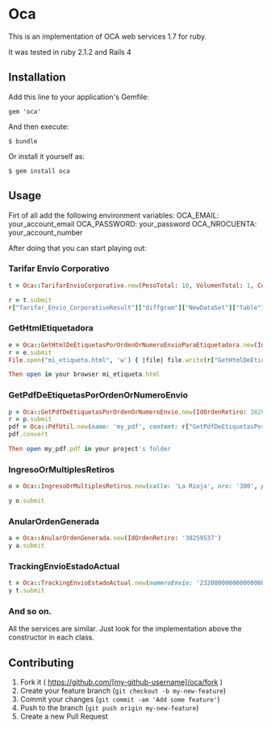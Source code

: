 # Oca

This is an implementation of OCA web services 1.7 for ruby.

It was tested in ruby 2.1.2 and Rails 4

## Installation

Add this line to your application's Gemfile:

    gem 'oca'

And then execute:

    $ bundle

Or install it yourself as:

    $ gem install oca

## Usage

Firt of all add the following environment variables:
  OCA_EMAIL: your_account_email
  OCA_PASSWORD: your_password
  OCA_NROCUENTA: your_account_number

After doing that you can start playing out:

### Tarifar Envío Corporativo
```ruby
t = Oca::TarifarEnvioCorporativo.new(PesoTotal: 10, VolumenTotal: 1, CodigoPostalOrigen: 5500, CodigoPostalDestino: 5500, CantidadPaquetes: 4 , Cuit: '30-68419570-7', Operativa: '276783')

r = t.submit
r["Tarifar_Envio_CorporativoResult"]["diffgram"]["NewDataSet"]["Table"]["Total"].to_f
```

### GetHtmlEtiquetadora
```ruby
e = Oca::GetHtmlDeEtiquetasPorOrdenOrNumeroEnvioParaEtiquetadora.new(IdOrdenRetiro: 38283012, nroEnvio: 2320800000000000087)
r = e.submit
File.open("mi_etiqueta.html", 'w') { |file| file.write(r["GetHtmlDeEtiquetasPorOrdenOrNumeroEnvioParaEtiquetadoraResult"]) }

Then open in your browser mi_etiqueta.html
```

### GetPdfDeEtiquetasPorOrdenOrNumeroEnvio
```ruby
p = Oca::GetPdfDeEtiquetasPorOrdenOrNumeroEnvio.new(IdOrdenRetiro: 38283012, nroEnvio: 2320800000000000087, logisticaInversa: false)
r = p.submit
pdf = Oca::PdfUtil.new(name: 'my_pdf', content: r["GetPdfDeEtiquetasPorOrdenOrNumeroEnvioResult"])
pdf.convert

Then open my_pdf.pdf in your project's folder
```
### IngresoOrMultiplesRetiros
```ruby
o = Oca::IngresoOrMultiplesRetiros.new(calle: 'La Rioja', nro: '300', piso: '', depto: '', cp: '1215', localidad: 'CAPITAL FEDERAL', provincia: 'CAPITAL FEDERAL', contacto: '', email: 'test@oca.com.ar', solicitante: '', observaciones: '', centrocosto: '', idfranjahoraria: '1', idcentroimposicionorigen: '0', fecha: '20151015', idoperativa: '276783', nroremito: 'Envio1', apellido: 'Fernandez', nombre: 'Martin', destinatario_calle: 'BALCARCE', destinatario_nro: '50', destinatario_piso:'', destinatario_depto: '', destinatario_localidad: 'CAPITAL FEDERAL', destinatario_provincia: 'CAPITAL FEDERAL', destinatario_cp: '1214', destinatario_telefono: '49569622', destinatario_email: 'test@oca.com.ar', destinatario_idci: '0', destinatario_celular: '1121877788', destinatario_observaciones: 'Prueba', alto: '10', ancho:'10', largo: '10', peso:'1', valor: '10', cant: '3' )

y o.submit
```
### AnularOrdenGenerada
```ruby
a = Oca::AnularOrdenGenerada.new(IdOrdenRetiro: '38259537')
y a.submit
```

### TrackingEnvioEstadoActual
```ruby
t = Oca::TrackingEnvioEstadoActual.new(numeroEnvio: '2320800000000000089')
y t.submit
```

### And so on.

  All the services are similar. Just look for the implementation above the constructor in each class.

## Contributing

1. Fork it ( https://github.com/[my-github-username]/oca/fork )
2. Create your feature branch (`git checkout -b my-new-feature`)
3. Commit your changes (`git commit -am 'Add some feature'`)
4. Push to the branch (`git push origin my-new-feature`)
5. Create a new Pull Request






